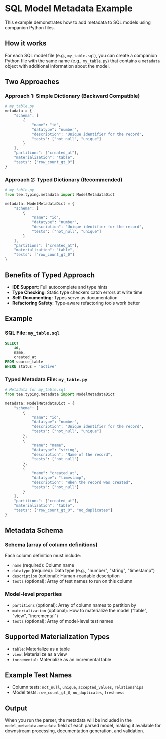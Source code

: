 # SQL Model Metadata Example

This example demonstrates how to add metadata to SQL models using companion Python files.

## How it works

For each SQL model file (e.g., `my_table.sql`), you can create a companion Python file with the same name (e.g., `my_table.py`) that contains a `metadata` object with additional information about the model.

## Two Approaches

### Approach 1: Simple Dictionary (Backward Compatible)
```python
# my_table.py
metadata = {
    "schema": [
        {
            "name": "id",
            "datatype": "number",
            "description": "Unique identifier for the record",
            "tests": ["not_null", "unique"]
        }
    ],
    "partitions": ["created_at"],
    "materialization": "table",
    "tests": ["row_count_gt_0"]
}
```

### Approach 2: Typed Dictionary (Recommended)
```python
# my_table.py
from tee.typing.metadata import ModelMetadataDict

metadata: ModelMetadataDict = {
    "schema": [
        {
            "name": "id",
            "datatype": "number",
            "description": "Unique identifier for the record",
            "tests": ["not_null", "unique"]
        }
    ],
    "partitions": ["created_at"],
    "materialization": "table",
    "tests": ["row_count_gt_0"]
}
```

## Benefits of Typed Approach

- **IDE Support**: Full autocomplete and type hints
- **Type Checking**: Static type checkers catch errors at write time
- **Self-Documenting**: Types serve as documentation
- **Refactoring Safety**: Type-aware refactoring tools work better

## Example

### SQL File: `my_table.sql`
```sql
SELECT 
    id,
    name,
    created_at
FROM source_table
WHERE status = 'active'
```

### Typed Metadata File: `my_table.py`
```python
# Metadata for my_table.sql
from tee.typing.metadata import ModelMetadataDict

metadata: ModelMetadataDict = {
    "schema": [
        {
            "name": "id",
            "datatype": "number",
            "description": "Unique identifier for the record",
            "tests": ["not_null", "unique"]
        },
        {
            "name": "name",
            "datatype": "string",
            "description": "Name of the record",
            "tests": ["not_null"]
        },
        {
            "name": "created_at",
            "datatype": "timestamp",
            "description": "When the record was created",
            "tests": ["not_null"]
        }
    ],
    "partitions": ["created_at"],
    "materialization": "table",
    "tests": ["row_count_gt_0", "no_duplicates"]
}
```

## Metadata Schema

### Schema (array of column definitions)
Each column definition must include:
- `name` (required): Column name
- `datatype` (required): Data type (e.g., "number", "string", "timestamp")
- `description` (optional): Human-readable description
- `tests` (optional): Array of test names to run on this column

### Model-level properties
- `partitions` (optional): Array of column names to partition by
- `materialization` (optional): How to materialize the model ("table", "view", "incremental")
- `tests` (optional): Array of model-level test names

## Supported Materialization Types
- `table`: Materialize as a table
- `view`: Materialize as a view
- `incremental`: Materialize as an incremental table

## Example Test Names
- Column tests: `not_null`, `unique`, `accepted_values`, `relationships`
- Model tests: `row_count_gt_0`, `no_duplicates`, `freshness`

## Output

When you run the parser, the metadata will be included in the `model_metadata.metadata` field of each parsed model, making it available for downstream processing, documentation generation, and validation.
